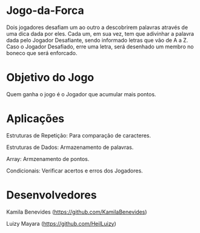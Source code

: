 # Jogo-da-Forca
Dois jogadores desafiam um ao outro a descobrirem palavras através de uma dica dada por eles. Cada um, em sua vez, tem que adivinhar a palavra dada pelo Jogador Desafiante, sendo informado letras que vão de A a Z. Caso o Jogador Desafiado, erre uma letra, será desenhado um membro no boneco que será enforcado.

# Objetivo do Jogo
Quem ganha o jogo é o Jogador que acumular mais pontos.

# Aplicações
Estruturas de Repetição: Para comparação de caracteres.

Estruturas de Dados: Armazenamento de palavras.

Array: Armzenamento de pontos.

Condicionais: Verificar acertos e erros dos Jogadores.

# Desenvolvedores
Kamila Benevides (https://github.com/KamilaBenevides)

Luizy Mayara (https://github.com/HeilLuizy)
